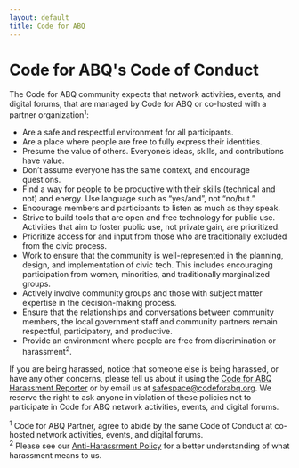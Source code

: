 ```yaml
---
layout: default
title: Code for ABQ
---
```


# Code for ABQ's Code of Conduct

The Code for ABQ community expects that network activities, events, and digital forums, that are managed by Code for ABQ or co-hosted with a partner organization<sup>1</sup>:

* Are a safe and respectful environment for all participants.
* Are a place where people are free to fully express their identities.
* Presume the value of others. Everyone’s ideas, skills, and contributions have value.
* Don’t assume everyone has the same context, and encourage questions.
* Find a way for people to be productive with their skills (technical and not) and energy. Use language such as “yes/and”, not “no/but.”
* Encourage members and participants to listen as much as they speak.
* Strive to build tools that are open and free technology for public use. Activities that aim to foster public use, not private gain, are prioritized.
* Prioritize access for and input from those who are traditionally excluded from the civic process.
* Work to ensure that the community is well-represented in the planning, design, and implementation of civic tech. This includes encouraging participation from women, minorities, and traditionally marginalized groups. 
* Actively involve community groups and those with subject matter expertise in the decision-making process.
* Ensure that the relationships and conversations between community members, the local government staff and community partners remain respectful, participatory, and productive.
* Provide an environment where people are free from discrimination or harassment<sup>2</sup>.

If you are being harassed, notice that someone else is being harassed, or have any other concerns, please tell us about it using the [Code for ABQ Harassment Reporter](https://codeforabq.typeform.com/to/Uiirlb) or by email us at [safespace@codeforabq.org](mailto:safespace@codeforabq.org).  We reserve the right to ask anyone in violation of these policies not to participate in Code for ABQ network activities, events, and digital forums.

<sup>1</sup> Code for ABQ Partner, agree to abide by the same Code of Conduct at co-hosted network activities, events, and digital forums.  
<sup>2</sup> Please see our [Anti-Harassrment Policy](/policies/anti-harassment-policy.md) for a better understanding of what harassment means to us.
